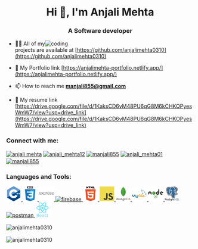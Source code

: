 <h1 align="center">Hi 👋, I'm Anjali Mehta</h1>
<h3 align="center">A Software developer</h3>

<img  align ="right" alt="coding" width="400" src="https://user-images.githubusercontent.com/55389276/140866485-8fb1c876-9a8f-4d6a-98dc-08c4981eaf70.gif" >

- 👨‍💻 All of my projects are available at [https://github.com/anjalimehta0310](https://github.com/anjalimehta0310)

- 📝 My Portfolio link [https://anjalimehta-portfolio.netlify.app/](https://anjalimehta-portfolio.netlify.app/)

- 📫 How to reach me **manjali855@gmail.com**

- 📄 My resume link [https://drive.google.com/file/d/1KaksCD6vM48PU6qG8M6kCHKOPyesWmW7/view?usp=drive_link](https://drive.google.com/file/d/1KaksCD6vM48PU6qG8M6kCHKOPyesWmW7/view?usp=drive_link)

<h3 align="left">Connect with me:</h3>
<p align="left">
<a href="https://linkedin.com/in/anjali mehta" target="blank"><img align="center" src="https://raw.githubusercontent.com/rahuldkjain/github-profile-readme-generator/master/src/images/icons/Social/linked-in-alt.svg" alt="anjali mehta" height="30" width="40" /></a>
<a href="https://www.codechef.com/users/anjali_mehta12" target="blank"><img align="center" src="https://cdn.jsdelivr.net/npm/simple-icons@3.1.0/icons/codechef.svg" alt="anjali_mehta12" height="30" width="40" /></a>
<a href="https://www.hackerrank.com/manjali855" target="blank"><img align="center" src="https://raw.githubusercontent.com/rahuldkjain/github-profile-readme-generator/master/src/images/icons/Social/hackerrank.svg" alt="manjali855" height="30" width="40" /></a>
<a href="https://www.leetcode.com/anjali_mehta01" target="blank"><img align="center" src="https://raw.githubusercontent.com/rahuldkjain/github-profile-readme-generator/master/src/images/icons/Social/leet-code.svg" alt="anjali_mehta01" height="30" width="40" /></a>
<a href="https://auth.geeksforgeeks.org/user/manjali855" target="blank"><img align="center" src="https://raw.githubusercontent.com/rahuldkjain/github-profile-readme-generator/master/src/images/icons/Social/geeks-for-geeks.svg" alt="manjali855" height="30" width="40" /></a>
</p>


<h3 align="left">Languages and Tools:</h3>
<p align="left"> <a href="https://www.w3schools.com/cpp/" target="_blank" rel="noreferrer"> <img src="https://raw.githubusercontent.com/devicons/devicon/master/icons/cplusplus/cplusplus-original.svg" alt="cplusplus" width="40" height="40"/> </a> <a href="https://www.w3schools.com/css/" target="_blank" rel="noreferrer"> <img src="https://raw.githubusercontent.com/devicons/devicon/master/icons/css3/css3-original-wordmark.svg" alt="css3" width="40" height="40"/> </a> <a href="https://expressjs.com" target="_blank" rel="noreferrer"> <img src="https://raw.githubusercontent.com/devicons/devicon/master/icons/express/express-original-wordmark.svg" alt="express" width="40" height="40"/> </a> <a href="https://firebase.google.com/" target="_blank" rel="noreferrer"> <img src="https://www.vectorlogo.zone/logos/firebase/firebase-icon.svg" alt="firebase" width="40" height="40"/> </a> <a href="https://www.w3.org/html/" target="_blank" rel="noreferrer"> <img src="https://raw.githubusercontent.com/devicons/devicon/master/icons/html5/html5-original-wordmark.svg" alt="html5" width="40" height="40"/> </a> <a href="https://developer.mozilla.org/en-US/docs/Web/JavaScript" target="_blank" rel="noreferrer"> <img src="https://raw.githubusercontent.com/devicons/devicon/master/icons/javascript/javascript-original.svg" alt="javascript" width="40" height="40"/> </a> <a href="https://www.mongodb.com/" target="_blank" rel="noreferrer"> <img src="https://raw.githubusercontent.com/devicons/devicon/master/icons/mongodb/mongodb-original-wordmark.svg" alt="mongodb" width="40" height="40"/> </a> <a href="https://www.mysql.com/" target="_blank" rel="noreferrer"> <img src="https://raw.githubusercontent.com/devicons/devicon/master/icons/mysql/mysql-original-wordmark.svg" alt="mysql" width="40" height="40"/> </a> <a href="https://nodejs.org" target="_blank" rel="noreferrer"> <img src="https://raw.githubusercontent.com/devicons/devicon/master/icons/nodejs/nodejs-original-wordmark.svg" alt="nodejs" width="40" height="40"/> </a> <a href="https://www.postgresql.org" target="_blank" rel="noreferrer"> <img src="https://raw.githubusercontent.com/devicons/devicon/master/icons/postgresql/postgresql-original-wordmark.svg" alt="postgresql" width="40" height="40"/> </a> <a href="https://postman.com" target="_blank" rel="noreferrer"> <img src="https://www.vectorlogo.zone/logos/getpostman/getpostman-icon.svg" alt="postman" width="40" height="40"/> </a> <a href="https://reactjs.org/" target="_blank" rel="noreferrer"> <img src="https://raw.githubusercontent.com/devicons/devicon/master/icons/react/react-original-wordmark.svg" alt="react" width="40" height="40"/> </a> </p>

<p><img align="center" src="https://github-readme-stats.vercel.app/api/top-langs?username=anjalimehta0310&show_icons=true&locale=en&layout=compact" alt="anjalimehta0310" /></p>

<p><img align="center" src="https://github-readme-streak-stats.herokuapp.com/?user=anjalimehta0310&" alt="anjalimehta0310" /></p>
